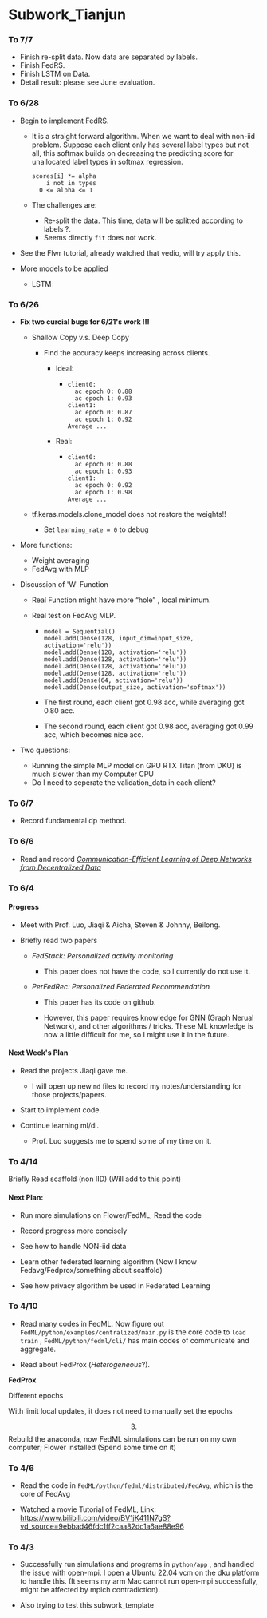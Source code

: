 Subwork_Tianjun
===============

### To 7/7

- Finish re-split data. Now data are separated by labels.
- Finish FedRS. 
- Finish LSTM on Data.
- Detail result: please see June evaluation.

### To 6/28

- Begin to implement FedRS.

  - It is a straight forward algorithm. When we want to deal with non-iid problem. Suppose each client only has several label types but not all, this softmax builds on decreasing the predicting score for unallocated label types in softmax regression. 

    ```
    scores[i] *= alpha 
    	i not in types
      0 <= alpha <= 1
    ```

  - The challenges are:

    - Re-split the data. This time, data will be splitted according to labels ?. 
    - Seems directly `fit`  does not work.

- See the Flwr tutorial, already watched that vedio, will try apply this.

- More models to be applied

  - LSTM

### To 6/26

- **Fix two curcial bugs for 6/21's work !!!**

  - Shallow Copy v.s. Deep Copy

    - Find the accuracy keeps increasing across clients.

      - Ideal:

        - ```
          client0:
          	ac epoch 0: 0.88
          	ac epoch 1: 0.93
          client1:
          	ac epoch 0: 0.87
          	ac epoch 1: 0.92
          Average ...
          ```

      - Real:

        - ```
          client0:
          	ac epoch 0: 0.88
          	ac epoch 1: 0.93
          client1:
          	ac epoch 0: 0.92
          	ac epoch 1: 0.98
          Average ...		
          ```

  - tf.keras.models.clone_model does not restore the weights!!

    - Set `learning_rate = 0` to debug

- More functions:

  - Weight averaging
  - FedAvg with MLP

- Discussion of 'W' Function

  - Real Function might have more “hole” , local minimum.

  - Real test on FedAvg MLP.

    - ```
      model = Sequential()
      model.add(Dense(128, input_dim=input_size, activation='relu'))
      model.add(Dense(128, activation='relu'))
      model.add(Dense(128, activation='relu'))
      model.add(Dense(128, activation='relu'))
      model.add(Dense(128, activation='relu'))
      model.add(Dense(64, activation='relu'))
      model.add(Dense(output_size, activation='softmax'))
      ```

    - The first round, each client got 0.98 acc, while averaging got 0.80 acc. 
    - The second round, each client got 0.98 acc, averaging got 0.99 acc, which becomes nice acc.

- Two questions:

  - Running the simple MLP model on GPU RTX Titan (from DKU) is much slower than my Computer CPU
  - Do I need to seperate the validation_data in each client?

### To 6/7

-   Record fundamental dp method.

### To 6/6

-   Read and record [*Communication-Efficient Learning of Deep Networks from Decentralized Data*](Paper\_notes/Notes\_0.md)

### To 6/4

#### Progress

-   Meet with Prof. Luo, Jiaqi & Aicha, Steven & Johnny, Beilong.

-   Briefly read two papers

    -   *FedStack: Personalized activity monitoring*

        -   This paper does not have the code, so I currently do not use it.

    -   *PerFedRec: Personalized Federated Recommendation*

        -   This paper has its code on github.

        -   However, this paper requires knowledge for GNN (Graph Nerual
            Network), and other algorithms / tricks. These ML knowledge is now a
            little difficult for me, so I might use it in the future.

#### Next Week's Plan

-   Read the projects Jiaqi gave me.

    -   I will open up new `md` files to record my notes/understanding for those
        projects/papers.

-   Start to implement code.

-   Continue learning ml/dl.

    -   Prof. Luo suggests me to spend some of my time on it.

### To 4/14

Briefly Read scaffold (non IID) (Will add to this point)

#### Next Plan:

-   Run more simulations on Flower/FedML, Read the code

-   Record progress more concisely

-   See how to handle NON-iid data

-   Learn other federated learning algorithm (Now I know
    Fedavg/Fedprox/something about scaffold)

-   See how privacy algorithm be used in Federated Learning

### To 4/10

-   Read many codes in FedML. Now figure out
    `FedML/python/examples/centralized/main.py` is the core code to `load train`
    , `FedML/python/fedml/cli/` has main codes of communicate and aggregate.

-   Read about FedProx (*Heterogeneous*?).

**FedProx**

Different epochs

With limit local updates, it does not need to manually set the epochs

$$3.$$ Rebuild the anaconda, now FedML simulations can be run on my own
computer; Flower installed (Spend some time on it)

### To 4/6

-   Read the code in `FedML/python/fedml/distributed/FedAvg`, which is the core
    of FedAvg  
    
-   Watched a movie Tutorial of FedML, Link:
    https://www.bilibili.com/video/BV1jK411N7gS?vd_source=9ebbad46fdc1ff2caa82dc1a6ae88e96  
    

### To 4/3

-   Successfully run simulations and programs in `python/app` , and handled the
    issue with open-mpi. I open a Ubuntu 22.04 vcm on the dku platform to handle
    this. (It seems my arm Mac cannot run open-mpi successfully, might be
    affected by mpich contradiction).  
    
-   Also trying to test this subwork_template  

